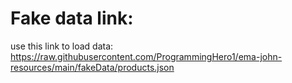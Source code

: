 # Fake data link:
use this link to load data: https://raw.githubusercontent.com/ProgrammingHero1/ema-john-resources/main/fakeData/products.json

